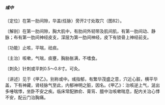 ##### 彧中

〔定位〕在第一肋间隙，华盖(任脉）旁开2寸处取穴（图82）。

〔解剖〕在第一肋间隙，胸大肌中，有肋间外韧带及肌间肌，有第一肋间动、静脉；布有第一肋间神经皮支，深层为第一肋间神经，皮下有锁骨上神经前支。

〔功能〕止咳，平喘，祛痰。

〔主治〕咳嗽，气喘，痰壅，胸胁胀满，不嗜食。

〔刺灸〕针刺或平刺0.5〜0.8寸。可灸。

〔讲述〕见于《甲乙》。别称或中。彧指郁，有繁华茂盛之意，穴近心脏，横平华盖，下有神藏，肾经脉气至此，内郁神明之脏，因名。《甲乙》：治咳逆上气，涎出多唾喘悸，坐卧不安之疾。临床常配肺俞、膏肓、膻中治咳嗽喘息，配内关治心悸不安，配云门治胸痛。    
